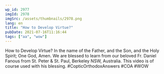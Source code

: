 ```yaml
---
wp_id: 2977
imgId: 2978
imgSrc: /assets/thumbnails/2978.png
lang: en
title: "How to Develop Virtue?"
pubDate: 2021-07-16T11:16:44
tags: ["aa", "wow"]
---
```

<!-- page: 6 -->

<p>How to Develop Virtue? In the name of the Father, and the Son, and the Holy Spirit; One God, Amen. We are blessed to learn from our beloved Fr. Daniel Fanous from St. Peter &amp; St. Paul, Berkeley NSW, Australia. This video is of course used with his blessing. #CopticOrthodoxAnswers​ #COA​ #WOW​</p>

